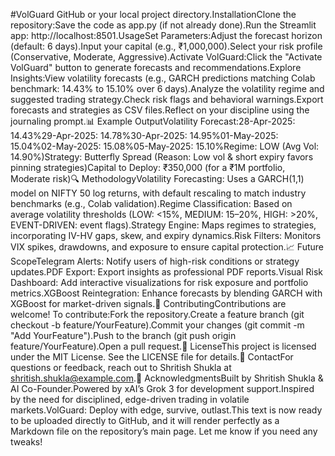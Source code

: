 #VolGuard
GitHub or your local project directory.InstallationClone the repository:Save the code as app.py (if not already done).Run the Streamlit app: http://localhost:8501.UsageSet Parameters:Adjust the forecast horizon (default: 6 days).Input your capital (e.g., ₹1,000,000).Select your risk profile (Conservative, Moderate, Aggressive).Activate VolGuard:Click the "Activate VolGuard" button to generate forecasts and recommendations.Explore Insights:View volatility forecasts (e.g., GARCH predictions matching Colab benchmark: 14.43% to 15.10% over 6 days).Analyze the volatility regime and suggested trading strategy.Check risk flags and behavioral warnings.Export forecasts and strategies as CSV files.Reflect on your discipline using the journaling prompt.📊 Example OutputVolatility Forecast:28-Apr-2025: 14.43%29-Apr-2025: 14.78%30-Apr-2025: 14.95%01-May-2025: 15.04%02-May-2025: 15.08%05-May-2025: 15.10%Regime: LOW (Avg Vol: 14.90%)Strategy: Butterfly Spread (Reason: Low vol & short expiry favors pinning strategies)Capital to Deploy: ₹350,000 (for a ₹1M portfolio, Moderate risk)🔍 MethodologyVolatility Forecasting: Uses a GARCH(1,1) model on NIFTY 50 log returns, with default rescaling to match industry benchmarks (e.g., Colab validation).Regime Classification: Based on average volatility thresholds (LOW: <15%, MEDIUM: 15–20%, HIGH: >20%, EVENT-DRIVEN: event flags).Strategy Engine: Maps regimes to strategies, incorporating IV-HV gaps, skew, and expiry dynamics.Risk Filters: Monitors VIX spikes, drawdowns, and exposure to ensure capital protection.📈 Future ScopeTelegram Alerts: Notify users of high-risk conditions or strategy updates.PDF Export: Export insights as professional PDF reports.Visual Risk Dashboard: Add interactive visualizations for risk exposure and portfolio metrics.XGBoost Reintegration: Enhance forecasts by blending GARCH with XGBoost for market-driven signals.🤝 ContributingContributions are welcome! To contribute:Fork the repository.Create a feature branch (git checkout -b feature/YourFeature).Commit your changes (git commit -m "Add YourFeature").Push to the branch (git push origin feature/YourFeature).Open a pull request.📜 LicenseThis project is licensed under the MIT License. See the LICENSE file for details.📧 ContactFor questions or feedback, reach out to Shritish Shukla at shritish.shukla@example.com.🙌 AcknowledgmentsBuilt by Shritish Shukla & AI Co-Founder.Powered by xAI’s Grok 3 for development support.Inspired by the need for disciplined, edge-driven trading in volatile markets.VolGuard: Deploy with edge, survive, outlast.This text is now ready to be uploaded directly to GitHub, and it will render perfectly as a Markdown file on the repository’s main page. Let me know if you need any tweaks!

